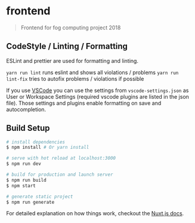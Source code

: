 # frontend

> Frontend for fog computing project 2018

## CodeStyle / Linting / Formatting

ESLint and prettier are used for formatting and linting.

`yarn run lint` runs eslint and shows all violations / problems
`yarn run lint-fix` tries to autofix problems / violations if possible

If you use [VSCode](https://code.visualstudio.com/) you can use the settings from
`vscode-settings.json` as User or Workspace Settings (required vscode plugins are listed
in the json file). Those settings and plugins enable formatting on save and autocompletion.

## Build Setup

```bash
# install dependencies
$ npm install # Or yarn install

# serve with hot reload at localhost:3000
$ npm run dev

# build for production and launch server
$ npm run build
$ npm start

# generate static project
$ npm run generate
```

For detailed explanation on how things work, checkout the [Nuxt.js docs](https://github.com/nuxt/nuxt.js).
